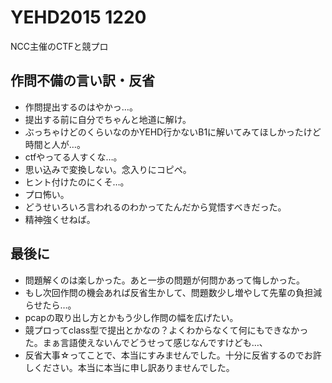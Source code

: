 # YEHD2015 1220
NCC主催のCTFと競プロ

## 作問不備の言い訳・反省
* 作問提出するのはやかっ…。  
* 提出する前に自分でちゃんと地道に解け。  
* ぶっちゃけどのくらいなのかYEHD行かないB1に解いてみてほしかったけど時間と人が…。  
* ctfやってる人すくな…。  
* 思い込みで変換しない。念入りにコピペ。  
* ヒント付けたのにくそ…。  
* プロ怖い。  
* どうせいろいろ言われるのわかってたんだから覚悟すべきだった。  
* 精神強くせねば。　  

## 最後に
* 問題解くのは楽しかった。あと一歩の問題が何問かあって悔しかった。   
* もし次回作問の機会あれば反省生かして、問題数少し増やして先輩の負担減らせたら…。  
* pcapの取り出し方とかもう少し作問の幅を広げたい。  
* 競プロってclass型で提出とかなの？よくわからなくて何にもできなかった。まぁ言語使えないんでどうせって感じなんですけども…、  
* 反省大事☆ってことで、本当にすみませんでした。十分に反省するのでお許しください。本当に本当に申し訳ありませんでした。  
